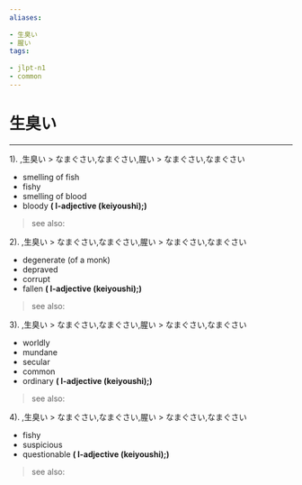 ```yaml
---
aliases:
    
- 生臭い
- 腥い
tags:
    
- jlpt-n1
- common
---
```


# 生臭い
---
1).
,生臭い > なまぐさい,なまぐさい,腥い > なまぐさい,なまぐさい

- smelling of fish
- fishy
- smelling of blood
- bloody
**( I-adjective (keiyoushi);)**
> see also: 
            
2).
,生臭い > なまぐさい,なまぐさい,腥い > なまぐさい,なまぐさい

- degenerate (of a monk)
- depraved
- corrupt
- fallen
**( I-adjective (keiyoushi);)**
> see also: 
            
3).
,生臭い > なまぐさい,なまぐさい,腥い > なまぐさい,なまぐさい

- worldly
- mundane
- secular
- common
- ordinary
**( I-adjective (keiyoushi);)**
> see also: 
            
4).
,生臭い > なまぐさい,なまぐさい,腥い > なまぐさい,なまぐさい

- fishy
- suspicious
- questionable
**( I-adjective (keiyoushi);)**
> see also: 
            